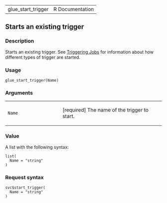 <table style="width: 100%;">
<tbody>
<tr class="odd">
<td>glue_start_trigger</td>
<td style="text-align: right;">R Documentation</td>
</tr>
</tbody>
</table>

## Starts an existing trigger

### Description

Starts an existing trigger. See [Triggering
Jobs](https://docs.aws.amazon.com/glue/latest/dg/trigger-job.html) for
information about how different types of trigger are started.

### Usage

    glue_start_trigger(Name)

### Arguments

<table>
<colgroup>
<col style="width: 35%" />
<col style="width: 65%" />
</colgroup>
<tbody>
<tr class="odd">
<td><code id="glue_start_trigger_:_Name">Name</code></td>
<td><p>[required] The name of the trigger to start.</p></td>
</tr>
</tbody>
</table>

### Value

A list with the following syntax:

    list(
      Name = "string"
    )

### Request syntax

    svc$start_trigger(
      Name = "string"
    )
